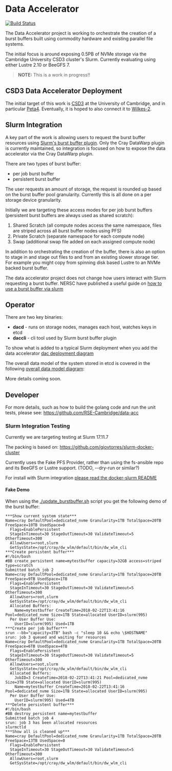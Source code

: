# Data Accelerator

[![Build Status](https://www.travis-ci.org/RSE-Cambridge/burstbuffer.svg?branch=master)](https://www.travis-ci.org/RSE-Cambridge/burstbuffer)

The Data Accelerator project is working to orchestrate the creation of a burst
buffers built using commodity hardware and existing parallel file systems.

The initial focus is around exposing 0.5PB of NVMe storage via the Cambridge
University CSD3 cluster's Slurm. Currently evaluating using either Lustre 2.10
or BeeGFS 7.

> **NOTE:** This is a work in progress!!

## CSD3 Data Accelerator Deployment

The initial target of this work is [CSD3](https://www.csd3.cam.ac.uk/) at the
University of Cambridge, and in particular
[Peta4](https://www.top500.org/system/179305).
Eventually, it is hoped to also connect it to
[Wilkes-2](https://www.top500.org/system/179044).

## Slurm Integration

A key part of the work is allowing users to request the burst buffer
resources using
[Slurm's burst buffer plugin](https://slurm.schedmd.com/burst_buffer.html).
Only the Cray DataWarp plugin is currently maintained, so integration is
focused on how to expose the data accelerator via the Cray DataWarp plugin.

There are two types of burst buffer:

* per job burst buffer
* persistent burst buffer

The user requests an amount of storage, the request is rounded up based on
the burst buffer pool granularity. Currently this is all done on a per
storage device granularity.

Initially we are targeting these access modes for per job burst buffers
(persistent burst buffers are always used as shared scratch):

1. Shared Scratch (all compute nodes access the same namespace,
   files are striped across all burst buffer nodes using PFS)
2. Private Scratch (separate namespace for each compute node)
3. Swap (additional swap file added on each assigned compute node)

In addition to orchestrating the creation of the buffer, there is
also an option to stage in and stage out files to and from an
existing slower storage tier. For example you might copy from
spinning disk based Lustre to an NVMe backed burst buffer.

The data accelerator project does not change how users interact with Slurm
requesting a burst buffer. NERSC have published a useful guide
on [how to use a burst buffer via slurm](http://www.nersc.gov/users/computational-systems/cori/burst-buffer/example-batch-scripts)

## Operator

There are two key binaries:

* **dacd** - runs on storage nodes, manages each host, watches keys in etcd
* **daccli** - cli tool used by Slurm burst buffer plugin

To show what is added to a typical Slurm deployment when
you add the data accelerator [dac deployment diagram](https://drive.google.com/a/stackhpc.com/file/d/1UUrjlMtoyWETQuwdK1Pg0gyDe85GliGR/view?usp=sharing)

The overall data model of the system stored in etcd is covered in the following
[overall data model diagram](https://drive.google.com/a/stackhpc.com/file/d/1I3ot5pAc2-lID1w4JxFtD4bVPmeXuQ9Z/view?usp=sharing):

More details coming soon.

## Developer

For more details, such as how to build the golang code and run the unit tests,
please see: https://github.com/RSE-Cambridge/data-acc

### Slurm Integration Testing

Currently we are targeting testing at Slurm 17.11.7

The packing is based on:
https://github.com/giovtorres/slurm-docker-cluster

Currently uses the Fake PFS Provider, rather than using the fs-ansible repo
and its BeeGFS or Lustre support. (TODO, --dry-run or similar?)

For install with Slurm integration [please read the docker-slurm
README](https://github.com/RSE-Cambridge/data-acc/blob/master/docker-slurm/README.md)

#### Fake Demo

When using the [./update_burstbuffer.sh](https://github.com/RSE-Cambridge/data-acc/blob/master/docker-slurm/update_burstbuffer.sh)
script you get the following demo of the burst buffer:

```Console
***Show current system state***
Name=cray DefaultPool=dedicated_nvme Granularity=1TB TotalSpace=20TB FreeSpace=10TB UsedSpace=0
  Flags=EnablePersistent
  StageInTimeout=30 StageOutTimeout=30 ValidateTimeout=5 OtherTimeout=300
  AllowUsers=root,slurm
  GetSysState=/opt/cray/dw_wlm/default/bin/dw_wlm_cli
***Create persistent buffer***
#!/bin/bash
#BB create_persistent name=mytestbuffer capacity=32GB access=striped type=scratch
Submitted batch job 2
Name=cray DefaultPool=dedicated_nvme Granularity=1TB TotalSpace=20TB FreeSpace=9TB UsedSpace=1TB
  Flags=EnablePersistent
  StageInTimeout=30 StageOutTimeout=30 ValidateTimeout=5 OtherTimeout=300
  AllowUsers=root,slurm
  GetSysState=/opt/cray/dw_wlm/default/bin/dw_wlm_cli
  Allocated Buffers:
    Name=mytestbuffer CreateTime=2018-02-22T13:41:16 Pool=dedicated_nvme Size=1TB State=allocated UserID=slurm(995)
  Per User Buffer Use:
    UserID=slurm(995) Used=1TB
***Create per job buffer***
srun --bb="capacity=3TB" bash -c "sleep 10 && echo \$HOSTNAME"
srun: job 3 queued and waiting for resources
Name=cray DefaultPool=dedicated_nvme Granularity=1TB TotalSpace=20TB FreeSpace=6TB UsedSpace=4TB
  Flags=EnablePersistent
  StageInTimeout=30 StageOutTimeout=30 ValidateTimeout=5 OtherTimeout=300
  AllowUsers=root,slurm
  GetSysState=/opt/cray/dw_wlm/default/bin/dw_wlm_cli
  Allocated Buffers:
    JobID=3 CreateTime=2018-02-22T13:41:21 Pool=dedicated_nvme Size=3TB State=allocated UserID=slurm(995)
    Name=mytestbuffer CreateTime=2018-02-22T13:41:16 Pool=dedicated_nvme Size=1TB State=allocated UserID=slurm(995)
  Per User Buffer Use:
    UserID=slurm(995) Used=4TB
***Delete persistent buffer***
#!/bin/bash
#BB destroy_persistent name=mytestbuffer
Submitted batch job 4
srun: job 3 has been allocated resources
slurmctld
***Show all is cleaned up***
Name=cray DefaultPool=dedicated_nvme Granularity=1TB TotalSpace=20TB FreeSpace=13TB UsedSpace=0
  Flags=EnablePersistent
  StageInTimeout=30 StageOutTimeout=30 ValidateTimeout=5 OtherTimeout=300
  AllowUsers=root,slurm
  GetSysState=/opt/cray/dw_wlm/default/bin/dw_wlm_cli
```
